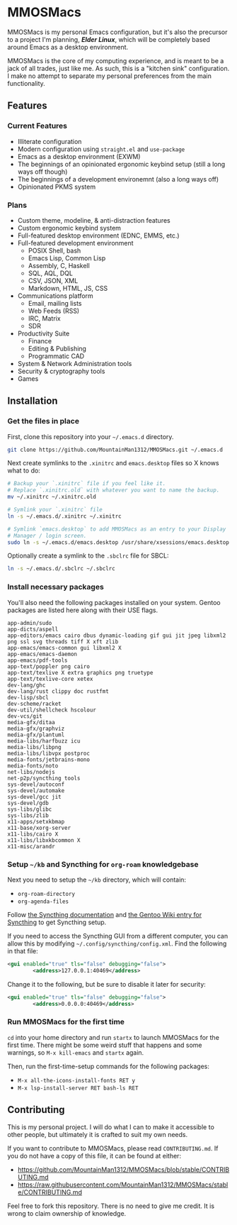 # MMOSMacs

MMOSMacs is my personal Emacs configuration, but it's also the precursor to a project I'm planning, ***Elder Linux***, which will be completely based around Emacs as a desktop environment.

MMOSMacs is the core of my computing experience, and is meant to be a jack of all trades, just like me. As such, this is a "kitchen sink" configuration. I make no attempt to separate my personal preferences from the main functionality.

## Features

### Current Features

- Illiterate configuration
- Modern configuration using `straight.el` and `use-package`
- Emacs as a desktop environment (EXWM)
- The beginnings of an opinionated ergonomic keybind setup (still a long ways off though)
- The beginnings of a development environemnt (also a long ways off)
- Opinionated PKMS system

### Plans

- Custom theme, modeline, & anti-distraction features
- Custom ergonomic keybind system
- Full-featured desktop environment (EDNC, EMMS, etc.)
- Full-featured development environment
  - POSIX Shell, bash
  - Emacs Lisp, Common Lisp
  - Assembly, C, Haskell
  - SQL, AQL, DQL
  - CSV, JSON, XML
  - Markdown, HTML, JS, CSS
- Communications platform
  - Email, mailing lists
  - Web Feeds (RSS)
  - IRC, Matrix
  - SDR
- Productivity Suite
  - Finance
  - Editing & Publishing
  - Programmatic CAD
- System & Network Administration tools
- Security & cryptography tools
- Games

## Installation

### Get the files in place

First, clone this repository into your `~/.emacs.d` directory.

```bash
git clone https://github.com/MountainMan1312/MMOSMacs.git ~/.emacs.d
```

Next create symlinks to the `.xinitrc` and `emacs.desktop` files so X
knows what to do:

```bash
# Backup your `.xinitrc` file if you feel like it.
# Replace `.xinitrc.old` with whatever you want to name the backup.
mv ~/.xinitrc ~/.xinitrc.old

# Symlink your `.xinitrc` file
ln -s ~/.emacs.d/.xinitrc ~/.xinitrc

# Symlink `emacs.desktop` to add MMOSMacs as an entry to your Display
# Manager / login screen.
sudo ln -s ~/.emacs.d/emacs.desktop /usr/share/xsessions/emacs.desktop
```

Optionally create a symlink to the `.sbclrc` file for SBCL:

```bash
ln -s ~/.emacs.d/.sbclrc ~/.sbclrc
```

### Install necessary packages

You'll also need the following packages installed on your system. Gentoo packages are listed here along with their USE flags.

```
app-admin/sudo
app-dicts/aspell
app-editors/emacs cairo dbus dynamic-loading gif gui jit jpeg libxml2 png ssl svg threads tiff X xft zlib
app-emacs/emacs-common gui libxml2 X
app-emacs/emacs-daemon
app-emacs/pdf-tools
app-text/poppler png cairo
app-text/texlive X extra graphics png truetype
app-text/texlive-core xetex
dev-lang/ghc
dev-lang/rust clippy doc rustfmt
dev-lisp/sbcl
dev-scheme/racket
dev-util/shellcheck hscolour
dev-vcs/git
media-gfx/ditaa
media-gfx/graphviz
media-gfx/plantuml
media-libs/harfbuzz icu
media-libs/libpng
media-libs/libvpx postproc
media-fonts/jetbrains-mono
media-fonts/noto
net-libs/nodejs
net-p2p/syncthing tools
sys-devel/autoconf
sys-devel/automake
sys-devel/gcc jit
sys-devel/gdb
sys-libs/glibc
sys-libs/zlib
x11-apps/setxkbmap
x11-base/xorg-server
x11-libs/cairo X
x11-libs/libxkbcommon X
x11-misc/arandr
```

### Setup `~/kb` and Syncthing for `org-roam` knowledgebase

Next you need to setup the `~/kb` directory, which will contain:

- `org-roam-directory`
- `org-agenda-files`

Follow [the Syncthing documentation](https://docs.syncthing.net/) and [the Gentoo Wiki entry for Syncthing](https://wiki.gentoo.org/wiki/Syncthing) to get Syncthing setup.

If you need to access the Syncthing GUI from a different computer, you can allow this by modifying `~/.config/syncthing/config.xml`. Find the following in that file:

```xml
<gui enabled="true" tls="false" debugging="false">
        <address>127.0.0.1:40469</address>
```

Change it to the following, but be sure to disable it later for security:

```xml
<gui enabled="true" tls="false" debugging="false">
        <address>0.0.0.0:40469</address>
```

### Run MMOSMacs for the first time

`cd` into your home directory and run `startx` to launch MMOSMacs for the first time. There might be some weird stuff that happens and some warnings, so `M-x kill-emacs` and `startx` again.

Then, run the first-time-setup commands for the following packages:

- `M-x all-the-icons-install-fonts RET y`
- `M-x lsp-install-server RET bash-ls RET`

## Contributing

This is my personal project. I will do what I can to make it accessible
to other people, but ultimately it is crafted to suit my own needs.

If you want to contribute to MMOSMacs, please read `CONTRIBUTING.md`. If
you do not have a copy of this file, it can be found at either:
- https://github.com/MountainMan1312/MMOSMacs/blob/stable/CONTRIBUTING.md
- https://raw.githubusercontent.com/MountainMan1312/MMOSMacs/stable/CONTRIBUTING.md

Feel free to fork this repository. There is no need to give me credit.
It is wrong to claim ownership of knowledge.
